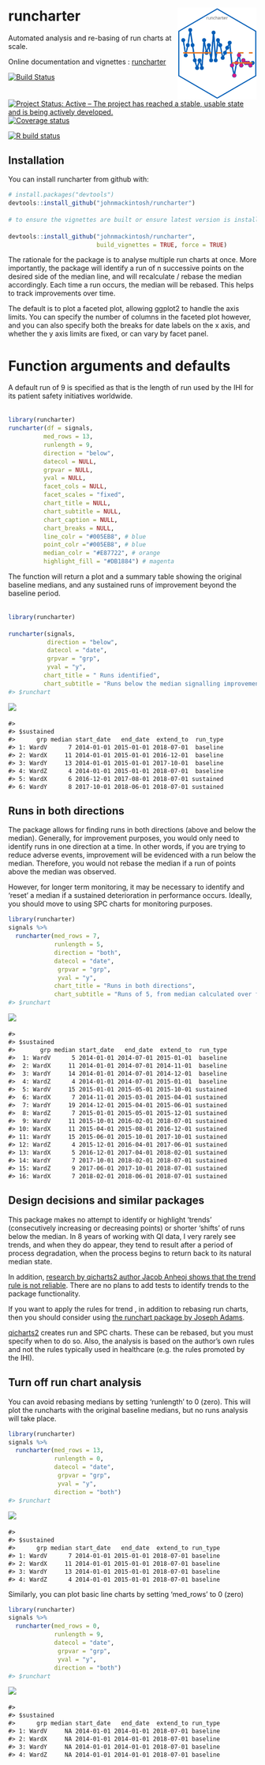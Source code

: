 
<!-- README.md is generated from README.Rmd. Please edit that file -->

# runcharter <img src="man/figures/logo.png" width="160px" align="right" />

Automated analysis and re-basing of run charts at scale.

Online documentation and vignettes :
[runcharter](https://www.johnmackintosh.com/runcharter/)

[![Build
Status](https://travis-ci.org/johnmackintosh/runcharter.svg?branch=master)](https://travis-ci.org/johnmackintosh/runcharter)
[![Project Status: Active – The project has reached a stable, usable
state and is being actively
developed.](https://www.repostatus.org/badges/latest/active.svg)](https://www.repostatus.org/#active)
[![Coverage
status](https://codecov.io/gh/johnmackintosh/runcharter/branch/master/graph/badge.svg)](https://codecov.io/github/johnmackintosh/runcharter?branch=master)

[![R build
status](https://github.com/johnmackintosh/runcharter/workflows/R-CMD-check/badge.svg)](https://github.com/johnmackintosh/runcharter/actions)

## Installation

You can install runcharter from github with:

``` r
# install.packages("devtools")
devtools::install_github("johnmackintosh/runcharter")

# to ensure the vignettes are built or ensure latest version is installed:

devtools::install_github("johnmackintosh/runcharter", 
                         build_vignettes = TRUE, force = TRUE)
```

The rationale for the package is to analyse multiple run charts at once.
More importantly, the package will identify a run of n successive points
on the desired side of the median line, and will recalculate / rebase
the median accordingly. Each time a run occurs, the median will be
rebased. This helps to track improvements over time.

The default is to plot a faceted plot, allowing ggplot2 to handle the
axis limits. You can specify the number of columns in the faceted plot
however, and you can also specify both the breaks for date labels on the
x axis, and whether the y axis limits are fixed, or can vary by facet
panel.

# Function arguments and defaults

A default run of 9 is specified as that is the length of run used by the
IHI for its patient safety initiatives worldwide.

``` r

library(runcharter)
runcharter(df = signals,
          med_rows = 13,
          runlength = 9,
          direction = "below",
          datecol = NULL,
          grpvar = NULL,
          yval = NULL,
          facet_cols = NULL,
          facet_scales = "fixed",
          chart_title = NULL,
          chart_subtitle = NULL,
          chart_caption = NULL,
          chart_breaks = NULL,
          line_colr = "#005EB8", # blue
          point_colr ="#005EB8", # blue
          median_colr = "#E87722", # orange
          highlight_fill = "#DB1884") # magenta
```

The function will return a plot and a summary table showing the original
baseline medians, and any sustained runs of improvement beyond the
baseline period.

``` r

library(runcharter)

runcharter(signals,
           direction = "below",
           datecol = "date", 
           grpvar = "grp",
           yval = "y", 
          chart_title = " Runs identified",
          chart_subtitle = "Runs below the median signalling improvement")
#> $runchart
```

![](man/figures/runs_below-1.png)<!-- -->

    #> 
    #> $sustained
    #>      grp median start_date   end_date  extend_to  run_type
    #> 1: WardV      7 2014-01-01 2015-01-01 2018-07-01  baseline
    #> 2: WardX     11 2014-01-01 2015-01-01 2016-12-01  baseline
    #> 3: WardY     13 2014-01-01 2015-01-01 2017-10-01  baseline
    #> 4: WardZ      4 2014-01-01 2015-01-01 2018-07-01  baseline
    #> 5: WardX      6 2016-12-01 2017-08-01 2018-07-01 sustained
    #> 6: WardY      8 2017-10-01 2018-06-01 2018-07-01 sustained

## Runs in both directions

The package allows for finding runs in both directions (above and below
the median). Generally, for improvement purposes, you would only need to
identify runs in one direction at a time. In other words, if you are
trying to reduce adverse events, improvement will be evidenced with a
run below the median. Therefore, you would not rebase the median if a
run of points above the median was observed.

However, for longer term monitoring, it may be necessary to identify and
‘reset’ a median if a sustained deterioration in performance occurs.
Ideally, you should move to using SPC charts for monitoring purposes.

``` r
library(runcharter)
signals %>% 
  runcharter(med_rows = 7, 
             runlength = 5,
             direction = "both",
             datecol = "date", 
              grpvar = "grp",
              yval = "y", 
             chart_title = "Runs in both directions",
             chart_subtitle = "Runs of 5, from median calculated over first 7 data points in each location")
#> $runchart
```

![](man/figures/runs_7_5_both_directions-1.png)<!-- -->

    #> 
    #> $sustained
    #>       grp median start_date   end_date  extend_to  run_type
    #>  1: WardV      5 2014-01-01 2014-07-01 2015-01-01  baseline
    #>  2: WardX     11 2014-01-01 2014-07-01 2014-11-01  baseline
    #>  3: WardY     14 2014-01-01 2014-07-01 2014-12-01  baseline
    #>  4: WardZ      4 2014-01-01 2014-07-01 2015-01-01  baseline
    #>  5: WardV     15 2015-01-01 2015-05-01 2015-10-01 sustained
    #>  6: WardX      7 2014-11-01 2015-03-01 2015-04-01 sustained
    #>  7: WardY     19 2014-12-01 2015-04-01 2015-06-01 sustained
    #>  8: WardZ      7 2015-01-01 2015-05-01 2015-12-01 sustained
    #>  9: WardV     11 2015-10-01 2016-02-01 2018-07-01 sustained
    #> 10: WardX     11 2015-04-01 2015-08-01 2016-12-01 sustained
    #> 11: WardY     15 2015-06-01 2015-10-01 2017-10-01 sustained
    #> 12: WardZ      4 2015-12-01 2016-04-01 2017-06-01 sustained
    #> 13: WardX      5 2016-12-01 2017-04-01 2018-02-01 sustained
    #> 14: WardY      7 2017-10-01 2018-02-01 2018-07-01 sustained
    #> 15: WardZ      9 2017-06-01 2017-10-01 2018-07-01 sustained
    #> 16: WardX      7 2018-02-01 2018-06-01 2018-07-01 sustained

## Design decisions and similar packages

This package makes no attempt to identify or highlight ‘trends’
(consecutively increasing or decreasing points) or shorter ‘shifts’ of
runs below the median. In 8 years of working with QI data, I very rarely
see trends, and when they do appear, they tend to result after a period
of process degradation, when the process begins to return back to its
natural median state.

In addition, [research by qicharts2 author Jacob Anheoj shows that the
trend rule is not
reliable](https://journals.plos.org/plosone/article?id=10.1371/journal.pone.0121349).
There are no plans to add tests to identify trends to the package
functionality.

If you want to apply the rules for trend , in addition to rebasing run
charts, then you should consider using [the runchart package by Joseph
Adams](https://github.com/jsphdms/runchart).

[qicharts2](https://github.com/anhoej/qicharts2) creates run and SPC
charts. These can be rebased, but you must specify when to do so. Also,
the analysis is based on the author’s own rules and not the rules
typically used in healthcare (e.g. the rules promoted by the IHI).

## Turn off run chart analysis

You can avoid rebasing medians by setting ‘runlength’ to 0 (zero). This
will plot the runcharts with the original baseline medians, but no runs
analysis will take place.

``` r
library(runcharter)
signals %>% 
  runcharter(med_rows = 13,
             runlength = 0, 
             datecol = "date",
              grpvar = "grp", 
              yval = "y",
             direction = "both")
#> $runchart
```

![](man/figures/medians_only-1.png)<!-- -->

    #> 
    #> $sustained
    #>      grp median start_date   end_date  extend_to run_type
    #> 1: WardV      7 2014-01-01 2015-01-01 2018-07-01 baseline
    #> 2: WardX     11 2014-01-01 2015-01-01 2018-07-01 baseline
    #> 3: WardY     13 2014-01-01 2015-01-01 2018-07-01 baseline
    #> 4: WardZ      4 2014-01-01 2015-01-01 2018-07-01 baseline

Similarly, you can plot basic line charts by setting ‘med\_rows’ to 0
(zero)

``` r
library(runcharter)
signals %>% 
  runcharter(med_rows = 0,
             runlength = 9, 
             datecol = "date",
              grpvar = "grp", 
              yval = "y",
             direction = "both")
#> $runchart
```

![](man/figures/lines_only-1.png)<!-- -->

    #> 
    #> $sustained
    #>      grp median start_date   end_date  extend_to run_type
    #> 1: WardV     NA 2014-01-01 2014-01-01 2018-07-01 baseline
    #> 2: WardX     NA 2014-01-01 2014-01-01 2018-07-01 baseline
    #> 3: WardY     NA 2014-01-01 2014-01-01 2018-07-01 baseline
    #> 4: WardZ     NA 2014-01-01 2014-01-01 2018-07-01 baseline
